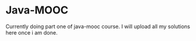 # Java-MOOC
Currently doing part one of java-mooc course. I will upload all my solutions here once i am done.
